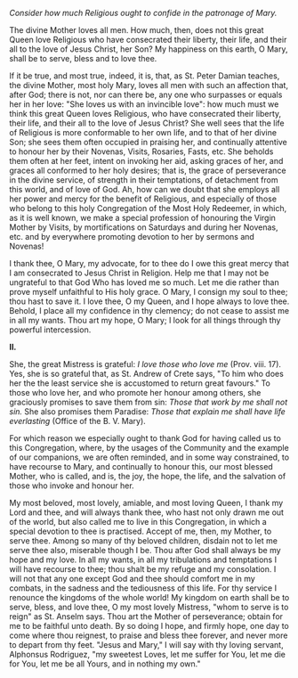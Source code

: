 
*Consider how much Religious ought to confide in the patronage of Mary.*

The divine Mother loves all men. How much, then, does not this great Queen love Religious who have consecrated their liberty, their life, and their all to the love of Jesus Christ, her Son? My happiness on this earth, O Mary, shall be to serve, bless and to love thee.

If it be true, and most true, indeed, it is, that, as St. Peter Damian teaches, the divine Mother, most holy Mary, loves all men with such an affection that, after God; there is not, nor can there be, any one who surpasses or equals her in her love: \"She loves us with an invincible love\": how much must we think this great Queen loves Religious, who have consecrated their liberty, their life, and their all to the love of Jesus Christ? She well sees that the life of Religious is more conformable to her own life, and to that of her divine Son; she sees them often occupied in praising her, and continually attentive to honour her by their Novenas, Visits, Rosaries, Fasts, etc. She beholds them often at her feet, intent on invoking her aid, asking graces of her, and graces all conformed to her holy desires; that is, the grace of perseverance in the divine service, of strength in their temptations, of detachment from this world, and of love of God. Ah, how can we doubt that she employs all her power and mercy for the benefit of Religious, and especially of those who belong to this holy Congregation of the Most Holy Redeemer, in which, as it is well known, we make a special profession of honouring the Virgin Mother by Visits, by mortifications on Saturdays and during her Novenas, etc. and by everywhere promoting devotion to her by sermons and Novenas!

I thank thee, O Mary, my advocate, for to thee do I owe this great mercy that I am consecrated to Jesus Christ in Religion. Help me that I may not be ungrateful to that God Who has loved me so much. Let me die rather than prove myself unfaithful to His holy grace. O Mary, I consign my soul to thee; thou hast to save it. I love thee, O my Queen, and I hope always to love thee. Behold, I place all my confidence in thy clemency; do not cease to assist me in all my wants. Thou art my hope, O Mary; I look for all things through thy powerful intercession.

**II\.**

She, the great Mistress is grateful: *I love those who love me* (Prov. viii. 17). Yes, she is so grateful that, as St. Andrew of Crete says, \"To him who does her the the least service she is accustomed to return great favours.\" To those who love her, and who promote her honour among others, she graciously promises to save them from sin: *Those that work by me shall not sin.* She also promises them Paradise: *Those that explain me shall have life everlasting* (Office of the B. V. Mary).

For which reason we especially ought to thank God for having called us to this Congregation, where, by the usages of the Community and the example of our companions, we are often reminded, and in some way constrained, to have recourse to Mary, and continually to honour this, our most blessed Mother, who is called, and is, the joy, the hope, the life, and the salvation of those who invoke and honour her.

My most beloved, most lovely, amiable, and most loving Queen, I thank my Lord and thee, and will always thank thee, who hast not only drawn me out of the world, but also called me to live in this Congregation, in which a special devotion to thee is practised. Accept of me, then, my Mother, to serve thee. Among so many of thy beloved children, disdain not to let me serve thee also, miserable though I be. Thou after God shall always be my hope and my love. In all my wants, in all my tribulations and temptations I will have recourse to thee; thou shalt be my refuge and my consolation. I will not that any one except God and thee should comfort me in my combats, in the sadness and the tediousness of this life. For thy service I renounce the kingdoms of the whole world! My kingdom on earth shall be to serve, bless, and love thee, O my most lovely Mistress, \"whom to serve is to reign\" as St. Anselm says. Thou art the Mother of perseverance; obtain for me to be faithful unto death. By so doing I hope, and firmly hope, one day to come where thou reignest, to praise and bless thee forever, and never more to depart from thy feet. \"Jesus and Mary,\" I will say with thy loving servant, Alphonsus Rodriguez, \"my sweetest Loves, let me suffer for You, let me die for You, let me be all Yours, and in nothing my own.\"

